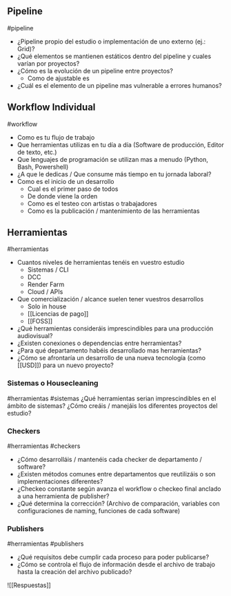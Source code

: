 ## Pipeline
#pipeline
* ¿Pipeline propio del estudio o implementación de uno externo (ej.: Grid)?
* ¿Qué elementos se mantienen estáticos dentro del pipeline y cuales varían por proyectos?
* ¿Cómo es la evolución de un pipeline entre proyectos?
	* Como de ajustable es
* ¿Cuál es el elemento de un pipeline mas vulnerable a errores humanos?
## Workflow Individual
#workflow
* Como es tu flujo de trabajo
* Que herramientas utilizas en tu día a día (Software de producción, Editor de texto, etc.)
* Que lenguajes de programación se utilizan mas a menudo (Python, Bash, Powershell)
* ¿A que le dedicas / Que consume más tiempo en tu jornada laboral?
* Como es el inicio de un desarrollo
	* Cual es el primer paso de todos
	* De donde viene la orden
	* Como es el testeo con artistas o trabajadores
	* Como es la publicación / mantenimiento de las herramientas
## Herramientas 
#herramientas
* Cuantos niveles de herramientas tenéis en vuestro estudio
	* Sistemas / CLI
	* DCC
	* Render Farm
	* Cloud / APIs
* Que comercialización / alcance suelen tener vuestros desarrollos
	* Solo in house
	* [[Licencias de pago]]
	* [[FOSS]]
* ¿Qué herramientas consideráis imprescindibles para una producción audiovisual?
* ¿Existen conexiones o dependencias entre herramientas?
* ¿Para qué departamento habéis desarrollado mas herramientas?
* ¿Cómo se afrontaría un desarrollo de una nueva tecnología (como [[USD]]) para un nuevo proyecto?
### Sistemas o Housecleaning 
#herramientas #sistemas
¿Qué herramientas serian imprescindibles en el ámbito de sistemas?
¿Cómo creáis / manejáis los diferentes proyectos del estudio?
### Checkers 
#herramientas #checkers
* ¿Cómo desarrolláis / mantenéis cada checker de departamento / software?
* ¿Existen métodos comunes entre departamentos que reutilizáis o son implementaciones diferentes?
* ¿Checkeo constante según avanza el workflow o checkeo final anclado a una herramienta de publisher?
* ¿Qué determina la corrección? (Archivo de comparación, variables con configuraciones de naming, funciones de cada software)
### Publishers 
#herramientas #publishers
* ¿Qué requisitos debe cumplir cada proceso para poder publicarse?
* ¿Cómo se controla el flujo de información desde el archivo de trabajo hasta la creación del archivo publicado?

![[Respuestas]]

